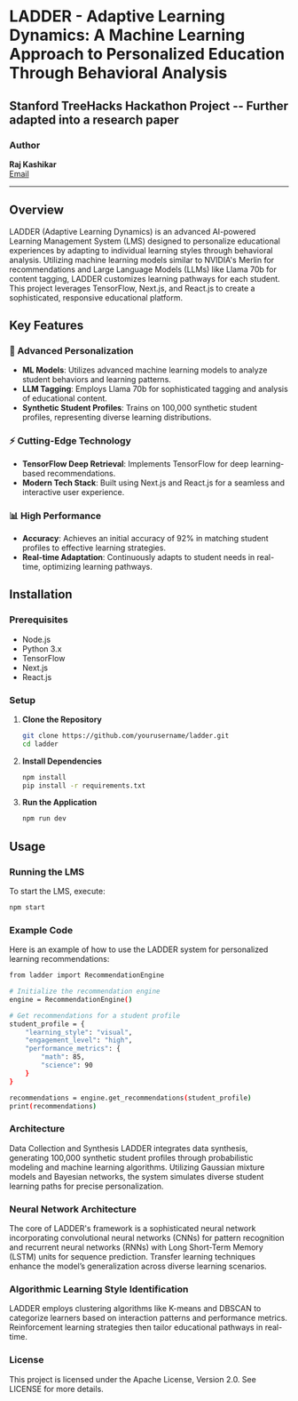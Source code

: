 # **LADDER - Adaptive Learning Dynamics: A Machine Learning Approach to Personalized Education Through Behavioral Analysis**

## Stanford TreeHacks Hackathon Project -- Further adapted into a research paper

### **Author**
**Raj Kashikar**  
[Email](mailto:rajskashikar@gmail.com)

---

## **Overview**

LADDER (Adaptive Learning Dynamics) is an advanced AI-powered Learning Management System (LMS) designed to personalize educational experiences by adapting to individual learning styles through behavioral analysis. Utilizing machine learning models similar to NVIDIA's Merlin for recommendations and Large Language Models (LLMs) like Llama 70b for content tagging, LADDER customizes learning pathways for each student. This project leverages TensorFlow, Next.js, and React.js to create a sophisticated, responsive educational platform.

## **Key Features**

### **🌟 Advanced Personalization**
- **ML Models**: Utilizes advanced machine learning models to analyze student behaviors and learning patterns.
- **LLM Tagging**: Employs Llama 70b for sophisticated tagging and analysis of educational content.
- **Synthetic Student Profiles**: Trains on 100,000 synthetic student profiles, representing diverse learning distributions.

### **⚡ Cutting-Edge Technology**
- **TensorFlow Deep Retrieval**: Implements TensorFlow for deep learning-based recommendations.
- **Modern Tech Stack**: Built using Next.js and React.js for a seamless and interactive user experience.

### **📊 High Performance**
- **Accuracy**: Achieves an initial accuracy of 92% in matching student profiles to effective learning strategies.
- **Real-time Adaptation**: Continuously adapts to student needs in real-time, optimizing learning pathways.

## **Installation**

### **Prerequisites**
- Node.js
- Python 3.x
- TensorFlow
- Next.js
- React.js

### **Setup**

1. **Clone the Repository**
    ```bash
    git clone https://github.com/yourusername/ladder.git
    cd ladder
    ```

2. **Install Dependencies**
    ```bash
    npm install
    pip install -r requirements.txt
    ```

3. **Run the Application**
    ```bash
    npm run dev
    ```

## **Usage**

### **Running the LMS**
To start the LMS, execute:
```bash
npm start
```

### **Example Code**
Here is an example of how to use the LADDER system for personalized learning recommendations:
```bash
from ladder import RecommendationEngine

# Initialize the recommendation engine
engine = RecommendationEngine()

# Get recommendations for a student profile
student_profile = {
    "learning_style": "visual",
    "engagement_level": "high",
    "performance_metrics": {
        "math": 85,
        "science": 90
    }
}

recommendations = engine.get_recommendations(student_profile)
print(recommendations)
```
### **Architecture**
Data Collection and Synthesis
LADDER integrates data synthesis, generating 100,000 synthetic student profiles through probabilistic modeling and machine learning algorithms. Utilizing Gaussian mixture models and Bayesian networks, the system simulates diverse student learning paths for precise personalization.

### **Neural Network Architecture**
The core of LADDER's framework is a sophisticated neural network incorporating convolutional neural networks (CNNs) for pattern recognition and recurrent neural networks (RNNs) with Long Short-Term Memory (LSTM) units for sequence prediction. Transfer learning techniques enhance the model’s generalization across diverse learning scenarios.

### **Algorithmic Learning Style Identification**
LADDER employs clustering algorithms like K-means and DBSCAN to categorize learners based on interaction patterns and performance metrics. Reinforcement learning strategies then tailor educational pathways in real-time.

### **License**
This project is licensed under the Apache License, Version 2.0. See LICENSE for more details.

